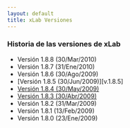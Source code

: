 ```yaml
---
layout: default
title: xLab Versiones
---
```


### Historia de las versiones de xLab

* Versión 1.8.8 (30/Mar/2010)
* Versión 1.8.7 (31/Ene/2010)
* Versión 1.8.6 (30/Ago/2009)
* [Versión 1.8.5 (30/Jun/2009)][v.1.8.5]
* [Versión 1.8.4 (30/May/2009)][v.1.8.4]
* [Versión 1.8.3 (30/Abr/2009)][v.1.8.3]
* Versión 1.8.2 (31/Mar/2009)
* Versión 1.8.1 (13/Feb/2009)
* Versión 1.8.0 (23/Ene/2009)

[v-1-8-8]: 1-8-3/index.html
[v-1-8-7]: 1-8-3/index.html
[v-1-8-6]: 1-8-3/index.html
[v-1-8-5]: 1.8.5/index.html
[v.1.8.4]: 1.8.4/index.html
[v.1.8.3]: 1.8.3/index.html
[v-1-8-2]: 1-8-3/index.html
[v-1-8-1]: 1-8-3/index.html
[v-1-8-0]: 1-8-3/index.html
